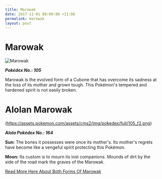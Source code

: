 ```yaml
---
title: Marowak
date: 2017-11-01 08:09:00 +11:00
permalink: marowak
layout: post
---
```


# Marowak

![Marowak](https://assets.pokemon.com/assets/cms2/img/pokedex/full/105.png)

**_Pokédex No.: 105_**

Marowak is the evolved form of a Cubone that has overcome its sadness at the loss of its mother and grown tough. This Pokémon's tempered and hardened spirit is not easily broken.

# Alolan Marowak
(https://assets.pokemon.com/assets/cms2/img/pokedex/full/105_f2.png)

**_Alola Pokédex No.: 164_**

**Sun:** The bones it possesses were once its mother's. Its mother's regrets have become like a vengeful spirit protecting this Pokémon.

**Moon:** Its custom is to mourn its lost companions. Mounds of dirt by the side of the road mark the graves of the Marowak.

[Read More Here About Both Forms Of Marowak](https://www.pokemon.com/au/pokedex/marowak)


